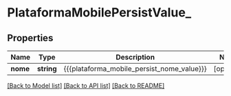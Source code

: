 # PlataformaMobilePersistValue_

## Properties
Name | Type | Description | Notes
------------ | ------------- | ------------- | -------------
**nome** | **string** | {{{plataforma_mobile_persist_nome_value}}} | [optional] 

[[Back to Model list]](../README.md#documentation-for-models) [[Back to API list]](../README.md#documentation-for-api-endpoints) [[Back to README]](../README.md)


